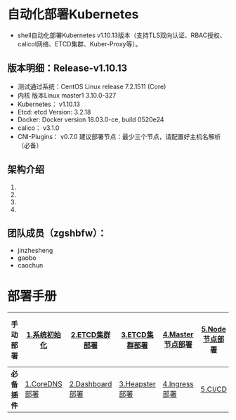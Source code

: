 # 自动化部署Kubernetes

- shell自动化部署Kubernetes v1.10.13版本（支持TLS双向认证、RBAC授权、calicol网络、ETCD集群、Kuber-Proxy等）。

## 版本明细：Release-v1.10.13

- 测试通过系统：CentOS Linux release 7.2.1511 (Core)
- 内核 版本Linux master1 3.10.0-327
- Kubernetes： v1.10.13
- Etcd: etcd Version: 3.2.18
- Docker: Docker version 18.03.0-ce, build 0520e24
- calico： v3.1.0
- CNI-Plugins： v0.7.0 建议部署节点：最少三个节点，请配置好主机名解析（必备）

## 架构介绍

1. 
2. 
3. 
4. 

## 团队成员（zgshbfw）：

- jinzhesheng
- gaobo
- caochun

# 部署手册

| **手动部署** | [1.系统初始化](https://github.com/unixhot/salt-kubebin/blob/master/docs/init.md) | [2.ETCD集群部署](https://github.com/unixhot/salt-kubebin/blob/master/docs/ca.md) | [3.ETCD集群部署](https://github.com/unixhot/salt-kubebin/blob/master/docs/etcd-install.md) | [4.Master节点部署](https://github.com/unixhot/salt-kubebin/blob/master/docs/master.md) | [5.Node节点部署](https://github.com/unixhot/salt-kubebin/blob/master/docs/node.md) | [6.Flannel部署](https://github.com/unixhot/salt-kubebin/blob/master/docs/flannel.md) | [7.应用创建](https://github.com/unixhot/salt-kubebin/blob/master/docs/app.md) |
| ------------ | ------------------------------------------------------------ | ------------------------------------------------------------ | ------------------------------------------------------------ | ------------------------------------------------------------ | ------------------------------------------------------------ | ------------------------------------------------------------ | ------------------------------------------------------------ |
| **必备插件** | [1.CoreDNS部署](https://github.com/unixhot/salt-kubebin/blob/master/docs/coredns.md) | [2.Dashboard部署](https://github.com/unixhot/salt-kubebin/blob/master/docs/dashboard.md) | [3.Heapster部署](https://github.com/unixhot/salt-kubebin/blob/master/docs/heapster.md) | [4.Ingress部署](https://github.com/unixhot/salt-kubebin/blob/master/docs/ingress.md) | [5.CI/CD](https://github.com/unixhot/devops-x)               | [6.Helm部署](https://github.com/unixhot/salt-kubebin/blob/master/docs/helm.md) |                                                              |